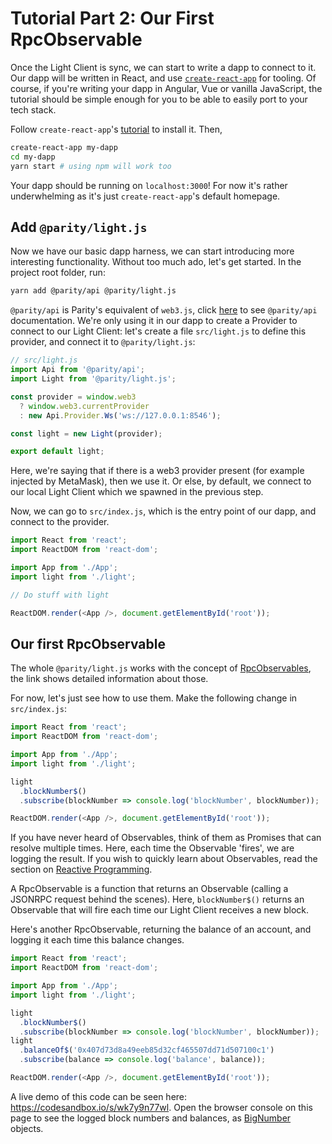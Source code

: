 # Tutorial Part 2: Our First RpcObservable

Once the Light Client is sync, we can start to write a dapp to connect to it. Our dapp will be written in React, and use [`create-react-app`](https://github.com/facebook/create-react-app) for tooling. Of course, if you're writing your dapp in Angular, Vue or vanilla JavaScript, the tutorial should be simple enough for you to be able to easily port to your tech stack.

Follow `create-react-app`'s [tutorial](https://github.com/facebook/create-react-app) to install it. Then,

```bash
create-react-app my-dapp
cd my-dapp
yarn start # using npm will work too
```

Your dapp should be running on `localhost:3000`! For now it's rather underwhelming as it's just `create-react-app`'s default homepage.

## Add `@parity/light.js`

Now we have our basic dapp harness, we can start introducing more interesting functionality. Without too much ado, let's get started. In the project root folder, run:

```bash
yarn add @parity/api @parity/light.js
```

`@parity/api` is Parity's equivalent of `web3.js`, click [here](https://github.com/paritytech/js-libs/tree/master/packages/api) to see `@parity/api` documentation. We're only using it in our dapp to create a Provider to connect to our Light Client: let's create a file `src/light.js` to define this provider, and connect it to `@parity/light.js`:

```javascript
// src/light.js
import Api from '@parity/api';
import Light from '@parity/light.js';

const provider = window.web3
  ? window.web3.currentProvider
  : new Api.Provider.Ws('ws://127.0.0.1:8546');

const light = new Light(provider);

export default light;
```

Here, we're saying that if there is a web3 provider present (for example injected by MetaMask), then we use it. Or else, by default, we connect to our local Light Client which we spawned in the previous step.

Now, we can go to `src/index.js`, which is the entry point of our dapp, and connect to the provider.

```javascript
import React from 'react';
import ReactDOM from 'react-dom';

import App from './App';
import light from './light';

// Do stuff with light

ReactDOM.render(<App />, document.getElementById('root'));
```

## Our first RpcObservable

The whole `@parity/light.js` works with the concept of [RpcObservables](/concepts/rpc-observables.html), the link shows detailed information about those.

For now, let's just see how to use them. Make the following change in `src/index.js`:

```javascript
import React from 'react';
import ReactDOM from 'react-dom';

import App from './App';
import light from './light';

light
  .blockNumber$()
  .subscribe(blockNumber => console.log('blockNumber', blockNumber));

ReactDOM.render(<App />, document.getElementById('root'));
```

If you have never heard of Observables, think of them as Promises that can resolve multiple times. Here, each time the Observable 'fires', we are logging the result. If you wish to quickly learn about Observables, read the section on [Reactive Programming](/concepts/reactive-programming.html).

A RpcObservable is a function that returns an Observable (calling a JSONRPC request behind the scenes). Here, `blockNumber$()` returns an Observable that will fire each time our Light Client receives a new block.

Here's another RpcObservable, returning the balance of an account, and logging it each time this balance changes.

```javascript
import React from 'react';
import ReactDOM from 'react-dom';

import App from './App';
import light from './light';

light
  .blockNumber$()
  .subscribe(blockNumber => console.log('blockNumber', blockNumber));
light
  .balanceOf$('0x407d73d8a49eeb85d32cf465507dd71d507100c1')
  .subscribe(balance => console.log('balance', balance));

ReactDOM.render(<App />, document.getElementById('root'));
```

A live demo of this code can be seen here: https://codesandbox.io/s/wk7y9n77wl. Open the browser console on this page to see the logged block numbers and balances, as [BigNumber](https://github.com/MikeMcl/bignumber.js/) objects.

